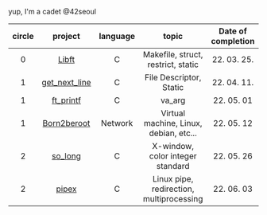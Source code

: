 yup, I'm a cadet @42seoul

| circle |                                          project                                           | language |               topic                | Date of completion |
| :----: | :----------------------------------------------------------------------------------------: | :------: | :--------------------------------: | :----------------: |
|   0    |         <a href="https://github.com/mtae616/42_cursus/tree/master/libft">Libft</a>         |    C     | Makefile, struct, restrict, static |    22. 03. 25.     |
|   1    | <a href="https://github.com/mtae616/42_cursus/tree/master/get_next_line">get_next_line</a> |    C     |      File Descriptor, Static       |    22. 04. 11.     |
|   1    |     <a href="https://github.com/mtae616/42_cursus/tree/master/ft_printf">ft_printf</a>     |    C     |               va_arg               |     22. 05. 01     |
|   1    |   <a href="https://github.com/mtae616/42_cursus/tree/master/Born2beroot">Born2beroot</a>   | Network |       Virtual machine, Linux, debian, etc...        |     22. 05. 12     |
|	2	 | <a href="https://github.com/mtae616/42_cursus/tree/master/so_long">so_long</a> | C | X-window, color integer standard | 22. 05. 26 |
| 2 |  <a href="https://github.com/mtae616/42_cursus/tree/master/pipex">pipex</a> | C | Linux pipe, redirection, multiprocessing | 22. 06. 03 |